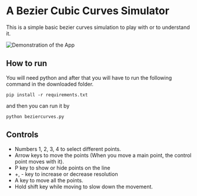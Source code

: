 # A Bezier Cubic Curves Simulator

This is a simple basic bezier curves simulation to play with or to understand it.

![Demonstration of the App](demoimages/demo.gif)

## How to run

You will need python and after that you will have
to run the following command in the downloaded folder.

```
pip install -r requirements.txt
```

and then you can run it by

```
python beziercurves.py
```

## Controls

* Numbers 1, 2, 3, 4 to select different points.
* Arrow keys to move the points (When you move a main point, the control point moves with it).
* P key to show or hide points on the line
* +, - key to increase or decrease resolution
* A key to move all the points.
* Hold shift key while moving to slow down the movement.
